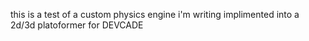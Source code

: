 this is a test of a custom physics engine i'm writing 
implimented into a 2d/3d platoformer for DEVCADE